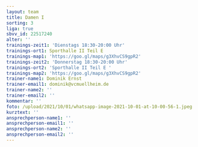 ```yaml
---
layout: team
title: Damen I
sorting: 3
liga: true
sbvv_id: 22517240
alter: ''
trainings-zeit1: 'Dienstags 18:30-20:00 Uhr'
trainings-ort1: Sporthalle II Teil E
trainings-map1: 'https://goo.gl/maps/g3XhvCS9gpR2'
trainings-zeit2: 'Donnerstag 18:30-20:00 Uhr'
trainings-ort2: 'Sporthalle II Teil E '
trainings-map2: 'https://goo.gl/maps/g3XhvCS9gpR2'
trainer-name1: Dominik Ernst
trainer-email1: dominik@vcmuellheim.de
trainer-name2: ''
trainer-email2: ''
kommentar: ''
foto: /upload/2021/10/01/whatsapp-image-2021-10-01-at-10-00-56-1.jpeg
kurztext: ''
ansprechperson-name1: ''
ansprechperson-email1: ''
ansprechperson-name2: ''
ansprechperson-email2: ''
---
```



